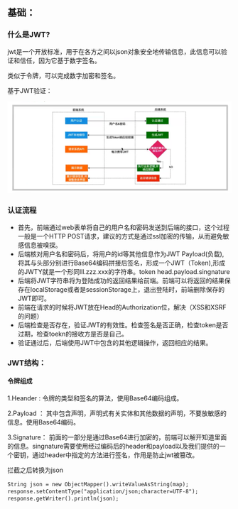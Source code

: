 ## 基础：

### 什么是JWT?

jwt是一个开放标准，用于在各方之间以json对象安全地传输信息，此信息可以验证和信任，因为它基于数字签名。

类似于令牌，可以完成数字加密和签名。



基于JWT验证：

<img src="https://raw.githubusercontent.com/znsfox/PicGo/master/img/20210331120947.png" alt="image-20210331120946932" style="zoom: 80%;" />





### 认证流程

- 首先，前端通过web表单将自己的用户名和密码发送到后端的接口，这个过程一般是一个HTTP POST请求，建议的方式是通过ssl加密的传输，从而避免敏感信息被嗅探。
- 后端核对用户名和密码后，将用户的id等其他信息作为JWT Payload(负载), 将其与头部分别进行Base64编码拼接后签名，形成一个JWT（Token),形成的JWTY就是一个形同lll.zzz.xxx的字符串。token head.payload.singnature
- 后端将JWT字符串将为登陆成功的返回结果给前端。前端可以将返回的结果保存在localStorage或者是sessionStorage上，退出登陆时，前端删除保存的JWT即可。
- 前端在请求的时候将JWT放在Head的Authorization位，解决（XSS和XSRF的问题）
- 后端检查是否存在，验证JWT的有效性。检查签名是否正确，检查token是否过期，检查toekn的接收方是否是自己。
- 验证通过后，后端使用JWT中包含的其他逻辑操作，返回相应的结果。



### JWT结构：

#### 令牌组成

1.Heander : 令牌的类型和签名的算法，使用Base64编码组成。

2.Payload ： 其中包含声明，声明式有关实体和其他数据的声明，不要放敏感的信息。使用Base64编码。

3.Signature： 前面的一部分是通过Base64进行加密的，前端可以解开知道里面的信息。singnature需要使用经过编码后的header和payload以及我们提供的一个密钥，通过header中指定的方法进行签名，作用是防止jwt被篡改。



拦截之后转换为json

```
String json = new ObjectMapper().writeValueAsString(map);
response.setContentType("application/json;character=UTF-8");
response.getWriter().println(json);
```

